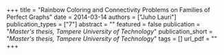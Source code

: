 +++
title = "Rainbow Coloring and Connectivity Problems on Families of Perfect Graphs"
date = 2014-03-14
authors = ["Juho Lauri"]
publication_types = ["7"]
abstract = ""
featured = false
publication = "*Master's thesis, Tampere University of Technology*"
publication_short = "*Master's thesis, Tampere University of Technology*"
tags = []
url_pdf = ""
+++

